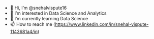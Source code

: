 - 👋 Hi, I’m @snehalvispute16
- 👀 I’m interested in Data Science and Analytics
- 🌱 I’m currently learning Data Science
- 📫 How to reach me (https://www.linkedin.com/in/snehal-vispute-1143681a4/in)

<!---
snehalvispute16/snehalvispute16 is a ✨ special ✨ repository because its `README.md` (this file) appears on your GitHub profile.
You can click the Preview link to take a look at your changes.
--->
